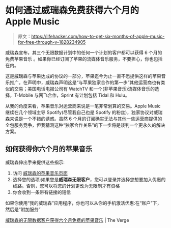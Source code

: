 # 如何通过威瑞森免费获得六个月的 Apple Music

> 原文：<https://lifehacker.com/how-to-get-six-months-of-apple-music-for-free-through-v-1828234905>

威瑞森宣布，其三个无限数据计划中的任何一个计划的客户都可以获得 6 个月的免费苹果音乐 。如果你已经订阅了苹果的流媒体音乐服务，不要担心，你也包括在内。



这是威瑞森与苹果达成的协议的一部分，苹果迄今为止一直不愿提供这样的苹果音乐推广。在声明中，威瑞森声明这是“与苹果独家合作的第一步”其他运营商也有类似的交易；美国电话电报公司有 WatchTV 和一个(非苹果音乐)流媒体音乐的选择，T-Mobile 与网飞合作，Sprint 有计划包括 Tidal 和 Hulu。

从我的角度来看，苹果音乐对运营商来说是一笔非常划算的交易。Apple Music 继续在几个领域主导 Spotify(尽管我自己也是 Spotify 的粉丝)，独家协议对威瑞森来说是一个不错的诱惑。虽然 6 个月的订阅确实无法与其他一些运营商提供的全包服务竞争，但我猜测这种“独家合作关系”的下一步将是谈判一个更永久的解决方案。

## 如何获得你六个月的苹果音乐

威瑞森伸出手来提供这些指示:

1.  访问 [威瑞森的苹果音乐页面](https://www.verizonwireless.com/solutions-and-services/apple-music/)
2.  选择您的选项:如果您是**威瑞森无限客户**，您可以登录并选择您想要加入优惠的线路。否则，您可以将您的计划更改为无限制才有资格
3.  你会收到一条带有链接的短信

如果你使用“我的威瑞森”应用程序，你也可以从你的手机激活优惠:在“账户”下，然后是“附加服务”

[威瑞森的无限数据客户获得六个月免费的苹果音乐](https://www.theverge.com/2018/8/8/17668946/verizon-unlimited-data-apple-music-free-six-months) | The Verge